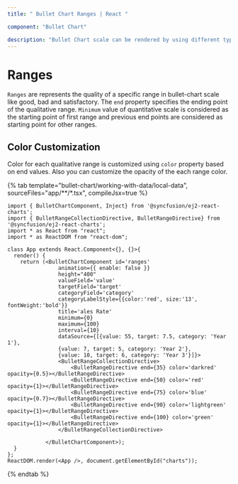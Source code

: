 ```yaml
---
title: " Bullet Chart Ranges | React "

component: "Bullet Chart"

description: "Bullet Chart scale can be rendered by using different types of end values. They are used to represnt the status of each data. "
---
```


# Ranges

`Ranges` are represents the quality of a specific range in bullet-chart scale like good, bad and satisfactory. The `end` property specifies the ending point of the qualitative range. `Minimum` value of quantitative scale is considered as the starting point of first range and previous end points are considered as starting point for other ranges.

## Color Customization

Color for each qualitative range is customized using `color` property based on end values. Also you can customize the opacity of the each range color.

{% tab template="bullet-chart/working-with-data/local-data", sourceFiles="app/**/*.tsx", compileJsx=true %}

```tsx
import { BulletChartComponent, Inject} from '@syncfusion/ej2-react-charts';
import { BulletRangeCollectionDirective, BulletRangeDirective} from '@syncfusion/ej2-react-charts';
import * as React from "react";
import * as ReactDOM from "react-dom";

class App extends React.Component<{}, {}>{
  render() {
    return (<BulletChartComponent id='ranges'
                animation={{ enable: false }}
                height="400"
                valueField='value'
                targetField='target'
                categoryField='category'
                categoryLabelStyle={{color:'red', size:'13', fontWeight:'bold'}}
                title='ales Rate'
                minimum={0}
                maximum={100}
                interval={10}
                dataSource={[{value: 55, target: 7.5, category: 'Year 1'},
                {value: 7, target: 5, category: 'Year 2'},
                {value: 10, target: 6, category: 'Year 3'}]}>
                <BulletRangeCollectionDirective>
                    <BulletRangeDirective end={35} color='darkred' opacity={0.5}></BulletRangeDirective>
                    <BulletRangeDirective end={50} color='red' opacity={1}></BulletRangeDirective>
                    <BulletRangeDirective end={75} color='blue' opacity={0.7}></BulletRangeDirective>
                    <BulletRangeDirective end={90} color='lightgreen' opacity={1}></BulletRangeDirective>
                    <BulletRangeDirective end={100} color='green' opacity={1}></BulletRangeDirective>
                </BulletRangeCollectionDirective>

            </BulletChartComponent>);
  }
};
ReactDOM.render(<App />, document.getElementById("charts"));
```

{% endtab %}